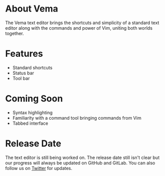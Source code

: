 # About Vema

The Vema text editor brings the shortcuts and simplicity of a standard text editor along with the commands and power of Vim, uniting both worlds together.

# Features

* Standard shortcuts
* Status bar
* Tool bar

# Coming Soon

* Syntax highlighting
* Familiarity with a command tool bringing commands from Vim
* Tabbed interface

# Release Date

The text editor is still being worked on. The release date still isn't clear but our progress will always be updated on GitHub and GitLab. You can also follow us on [Twitter](https://twitter.com/vema_editor) for updates.
